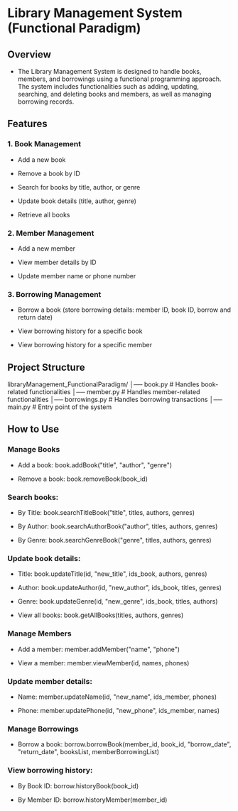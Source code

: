 # Library Management System (Functional Paradigm)

## Overview

 - The Library Management System is designed to handle books, members, and borrowings using a functional programming approach. The system includes functionalities such as adding, updating, searching, and deleting books and members, as well as managing borrowing records.

## Features

### 1. Book Management

 - Add a new book

 - Remove a book by ID

 - Search for books by title, author, or genre

 - Update book details (title, author, genre)

 - Retrieve all books

### 2. Member Management

 - Add a new member

 - View member details by ID

 - Update member name or phone number

### 3. Borrowing Management

 - Borrow a book (store borrowing details: member ID, book ID, borrow and return date)

 - View borrowing history for a specific book

 - View borrowing history for a specific member



## Project Structure

libraryManagement_FunctionalParadigm/
│── book.py            # Handles book-related functionalities
│── member.py          # Handles member-related functionalities
│── borrowings.py      # Handles borrowing transactions
│── main.py            # Entry point of the system


## How to Use

### Manage Books

 - Add a book: book.addBook("title", "author", "genre")

 - Remove a book: book.removeBook(book_id)

### Search books:

 - By Title: book.searchTitleBook("title", titles, authors, genres)

 - By Author: book.searchAuthorBook("author", titles, authors, genres)

 - By Genre: book.searchGenreBook("genre", titles, authors, genres)

### Update book details:

 - Title: book.updateTitle(id, "new_title", ids_book, authors, genres)

 - Author: book.updateAuthor(id, "new_author", ids_book, titles, genres)

 - Genre: book.updateGenre(id, "new_genre", ids_book, titles, authors)

 - View all books: book.getAllBooks(titles, authors, genres)

### Manage Members

 - Add a member: member.addMember("name", "phone")

 - View a member: member.viewMember(id, names, phones)

### Update member details:

 - Name: member.updateName(id, "new_name", ids_member, phones)

 - Phone: member.updatePhone(id, "new_phone", ids_member, names)

### Manage Borrowings

 - Borrow a book: borrow.borrowBook(member_id, book_id, "borrow_date", "return_date", booksList, memberBorrowingList)

### View borrowing history:

 - By Book ID: borrow.historyBook(book_id)

 - By Member ID: borrow.historyMember(member_id)


